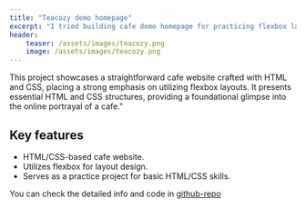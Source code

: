 ```yaml
---
title: "Teacozy demo homepage"
excerpt: "I tried building cafe demo homepage for practicing flexbox layout in CSS."
header:
    teaser: /assets/images/teacozy.png
    image: /assets/images/teacozy.png
---
```

This project showcases a straightforward cafe website crafted with HTML and CSS, placing a strong emphasis on utilizing flexbox layouts. It presents essential HTML and CSS structures, providing a foundational glimpse into the online portrayal of a cafe."

## Key features
* HTML/CSS-based cafe website.
* Utilizes flexbox for layout design.
* Serves as a practice project for basic HTML/CSS skills.

You can check the detailed info and code in [github-repo](https://github.com/nini-tech23/teacozy_homepage)